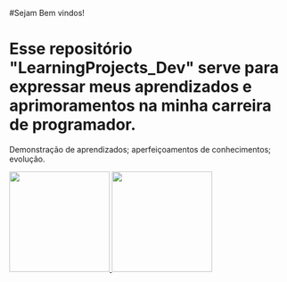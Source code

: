 #Sejam Bem vindos!
# Esse repositório "LearningProjects_Dev" serve para expressar meus aprendizados e aprimoramentos na minha carreira de programador.
Demonstração de aprendizados; aperfeiçoamentos de conhecimentos; evolução.

<div>
<a href="https://github.com/vinisrf">
<img loading="lazy" height="180em" src="https://github-readme-stats.vercel.app/api/top-langs/?username=seu-usuário-aqui&layout=compact&langs_count=7&theme=dracula"/>
<img loading="lazy" height="180em" src="https://github-readme-stats.vercel.app/api?username=seu-usuário-aqui&show_icons=true&theme=dracula&include_all_commits=true&count_private=true"/>
</div>
